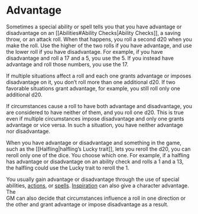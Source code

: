 # Advantage 
Sometimes a special ability or spell tells you that you have advantage or disadvantage on an [[Abilities#Ability Checks|Ability Checks]], a saving throw, or an attack roll. When that happens, you roll a second d20 when you make the roll. Use the higher of the two rolls if you have advantage, and use the lower roll if you have disadvantage. For example, if you have disadvantage and roll a 17 and a 5, you use the 5. If you instead have advantage and roll those numbers, you use the 17.  
  
If multiple situations affect a roll and each one grants advantage or imposes disadvantage on it, you don’t roll more than one additional d20. If two favorable situations grant advantage, for example, you still roll only one additional d20.  
  
If circumstances cause a roll to have both advantage and disadvantage, you are considered to have neither of them, and you roll one d20. This is true even if multiple circumstances impose disadvantage and only one grants advantage or vice versa. In such a situation, you have neither advantage nor disadvantage.  
  
When you have advantage or disadvantage and something in the game, such as the [[Halfling|halfling’s Lucky trait]], lets you reroll the d20, you can reroll only one of the dice. You choose which one. For example, if a halfling has advantage or disadvantage on an ability check and rolls a 1 and a 13, the halfling could use the Lucky trait to reroll the 1.  
  
You usually gain advantage or disadvantage through the use of special abilities, [actions](https://roll20.net/compendium/dnd5e/Rules:Combat?expansion=34047#toc_20), or [spells](https://roll20.net/compendium/dnd5e/Rules:Spells?expansion=34047#toc_2). [Inspiration](https://roll20.net/compendium/dnd5e/Character%20Advancement#toc_17) can also give a character advantage. The  
GM can also decide that circumstances influence a roll in one direction or the other and grant advantage or impose disadvantage as a result.